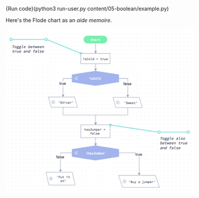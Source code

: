 {Run code}(python3 run-user.py content/05-boolean/example.py)

Here's the Flode chart as an *aide memoire*.

![](content/05-boolean/example.png)
